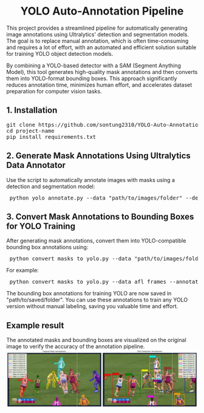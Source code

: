 
<h1 align="center">YOLO Auto-Annotation Pipeline</h1>

This project provides a streamlined pipeline for automatically generating image annotations using Ultralytics' detection and segmentation models. The goal is to replace manual annotation, which is often time-consuming and requires a lot of effort, with an automated and efficient solution suitable for training YOLO object detection models.

By combining a YOLO-based detector with a SAM (Segment Anything Model), this tool generates high-quality mask annotations and then converts them into YOLO-format bounding boxes. This approach significantly reduces annotation time, minimizes human effort, and accelerates dataset preparation for computer vision tasks.

## 1. Installation
<pre>git clone https://github.com/sontung2310/YOLO-Auto-Annotation-Pipeline.git
cd project-name
pip install requirements.txt
</pre>

## 2. Generate Mask Annotations Using Ultralytics Data Annotator
Use the script to automatically annotate images with masks using a detection and segmentation model:
<pre> python yolo_annotate.py --data "path/to/images/folder" --det_model yolo11x.pt --sam_model sam2_b.pt --output_dir "path/to/saved/folder" </pre>

## 3. Convert Mask Annotations to Bounding Boxes for YOLO Training
After generating mask annotations, convert them into YOLO-compatible bounding box annotations using:

<pre> python convert_masks_to_yolo.py --data "path/to/images/folder" --annotation_dir "path/to/annotation/folder" --output_dir "path/to/saved/folder" </pre>

For example:

<pre> python convert_masks_to_yolo.py --data afl_frames --annotation_dir afl_frames_auto_annotate_labels --output_dir afl_frames_yolo </pre>

The bounding box annotations for training YOLO are now saved in "path/to/saved/folder". You can use these annotations to train any YOLO version without manual labeling, saving you valuable time and effort.

## Example result
The annotated masks and bounding boxes are visualized on the original image to verify the accuracy of the annotation pipeline.
![Annotation Comparison](annotation_comparison_afl_frames.png)
